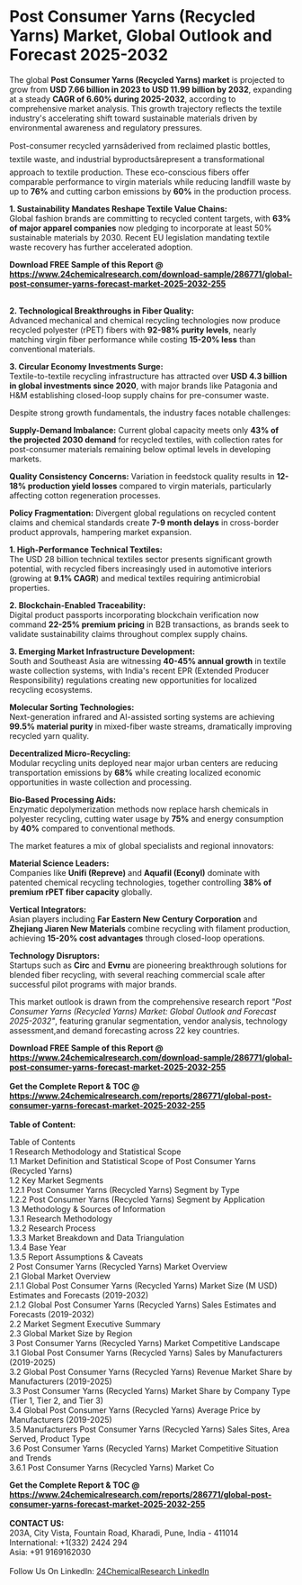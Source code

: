 <h1>Post Consumer Yarns (Recycled Yarns) Market, Global Outlook and Forecast 2025-2032</h1><p>The global <strong>Post Consumer Yarns (Recycled Yarns) market</strong> is projected to grow from <strong>USD 7.66 billion in 2023 to USD 11.99 billion by 2032</strong>, expanding at a steady <strong>CAGR of 6.60% during 2025-2032</strong>, according to comprehensive market analysis. This growth trajectory reflects the textile industry's accelerating shift toward sustainable materials driven by environmental awareness and regulatory pressures.</p><p>Post-consumer recycled yarnsâderived from reclaimed plastic bottles, textile waste, and industrial byproductsârepresent a transformational approach to textile production. These eco-conscious fibers offer comparable performance to virgin materials while reducing landfill waste by up to <strong>76%</strong> and cutting carbon emissions by <strong>60%</strong> in the production process.</p><p><strong>1. Sustainability Mandates Reshape Textile Value Chains:</strong><br>
Global fashion brands are committing to recycled content targets, with <strong>63% of major apparel companies</strong> now pledging to incorporate at least 50% sustainable materials by 2030. Recent EU legislation mandating textile waste recovery has further accelerated adoption.</p><div><b>Download FREE Sample of this Report @ 
            <a href="https://www.24chemicalresearch.com/download-sample/286771/global-post-consumer-yarns-forecast-market-2025-2032-255">
            https://www.24chemicalresearch.com/download-sample/286771/global-post-consumer-yarns-forecast-market-2025-2032-255</a></b></div><br><p><strong>2. Technological Breakthroughs in Fiber Quality:</strong><br>
Advanced mechanical and chemical recycling technologies now produce recycled polyester (rPET) fibers with <strong>92-98% purity levels</strong>, nearly matching virgin fiber performance while costing <strong>15-20% less</strong> than conventional materials.</p><p><strong>3. Circular Economy Investments Surge:</strong><br>
Textile-to-textile recycling infrastructure has attracted over <strong>USD 4.3 billion in global investments since 2020</strong>, with major brands like Patagonia and H&amp;M establishing closed-loop supply chains for pre-consumer waste.</p><p>Despite strong growth fundamentals, the industry faces notable challenges:</p><p><strong>Supply-Demand Imbalance:</strong> Current global capacity meets only <strong>43% of the projected 2030 demand</strong> for recycled textiles, with collection rates for post-consumer materials remaining below optimal levels in developing markets.</p><p><strong>Quality Consistency Concerns:</strong> Variation in feedstock quality results in <strong>12-18% production yield losses</strong> compared to virgin materials, particularly affecting cotton regeneration processes.</p><p><strong>Policy Fragmentation:</strong> Divergent global regulations on recycled content claims and chemical standards create <strong>7-9 month delays</strong> in cross-border product approvals, hampering market expansion.</p><p><strong>1. High-Performance Technical Textiles:</strong><br>
The USD 28 billion technical textiles sector presents significant growth potential, with recycled fibers increasingly used in automotive interiors (growing at <strong>9.1% CAGR</strong>) and medical textiles requiring antimicrobial properties.</p><p><strong>2. Blockchain-Enabled Traceability:</strong><br>
Digital product passports incorporating blockchain verification now command <strong>22-25% premium pricing</strong> in B2B transactions, as brands seek to validate sustainability claims throughout complex supply chains.</p><p><strong>3. Emerging Market Infrastructure Development:</strong><br>
South and Southeast Asia are witnessing <strong>40-45% annual growth</strong> in textile waste collection systems, with India's recent EPR (Extended Producer Responsibility) regulations creating new opportunities for localized recycling ecosystems.</p><p><strong>Molecular Sorting Technologies:</strong><br>
	Next-generation infrared and AI-assisted sorting systems are achieving <strong>99.5% material purity</strong> in mixed-fiber waste streams, dramatically improving recycled yarn quality.</p><p><strong>Decentralized Micro-Recycling:</strong><br>
	Modular recycling units deployed near major urban centers are reducing transportation emissions by <strong>68%</strong> while creating localized economic opportunities in waste collection and processing.</p><p><strong>Bio-Based Processing Aids:</strong><br>
	Enzymatic depolymerization methods now replace harsh chemicals in polyester recycling, cutting water usage by <strong>75%</strong> and energy consumption by <strong>40%</strong> compared to conventional methods.</p><p>The market features a mix of global specialists and regional innovators:</p><p><strong>Material Science Leaders:</strong><br>
Companies like <strong>Unifi (Repreve)</strong> and <strong>Aquafil (Econyl)</strong> dominate with patented chemical recycling technologies, together controlling <strong>38% of premium rPET fiber capacity</strong> globally.</p><p><strong>Vertical Integrators:</strong><br>
Asian players including <strong>Far Eastern New Century Corporation</strong> and <strong>Zhejiang Jiaren New Materials</strong> combine recycling with filament production, achieving <strong>15-20% cost advantages</strong> through closed-loop operations.</p><p><strong>Technology Disruptors:</strong><br>
Startups such as <strong>Circ</strong> and <strong>Evrnu</strong> are pioneering breakthrough solutions for blended fiber recycling, with several reaching commercial scale after successful pilot programs with major brands.</p><p>This market outlook is drawn from the comprehensive research report <em>"Post Consumer Yarns (Recycled Yarns) Market: Global Outlook and Forecast 2025-2032"</em>, featuring granular segmentation, vendor analysis, technology assessment,and demand forecasting across 22 key countries.</p><div><b>Download FREE Sample of this Report @ 
            <a href="https://www.24chemicalresearch.com/download-sample/286771/global-post-consumer-yarns-forecast-market-2025-2032-255">
            https://www.24chemicalresearch.com/download-sample/286771/global-post-consumer-yarns-forecast-market-2025-2032-255</a></b></div><br><div><b>Get the Complete Report & TOC @ 
            <a href="https://www.24chemicalresearch.com/reports/286771/global-post-consumer-yarns-forecast-market-2025-2032-255">
            https://www.24chemicalresearch.com/reports/286771/global-post-consumer-yarns-forecast-market-2025-2032-255</a></b></div><br>
            <b>Table of Content:</b><p>Table of Contents<br />
1 Research Methodology and Statistical Scope<br />
1.1 Market Definition and Statistical Scope of Post Consumer Yarns (Recycled Yarns)<br />
1.2 Key Market Segments<br />
1.2.1 Post Consumer Yarns (Recycled Yarns) Segment by Type<br />
1.2.2 Post Consumer Yarns (Recycled Yarns) Segment by Application<br />
1.3 Methodology & Sources of Information<br />
1.3.1 Research Methodology<br />
1.3.2 Research Process<br />
1.3.3 Market Breakdown and Data Triangulation<br />
1.3.4 Base Year<br />
1.3.5 Report Assumptions & Caveats<br />
2 Post Consumer Yarns (Recycled Yarns) Market Overview<br />
2.1 Global Market Overview<br />
2.1.1 Global Post Consumer Yarns (Recycled Yarns) Market Size (M USD) Estimates and Forecasts (2019-2032)<br />
2.1.2 Global Post Consumer Yarns (Recycled Yarns) Sales Estimates and Forecasts (2019-2032)<br />
2.2 Market Segment Executive Summary<br />
2.3 Global Market Size by Region<br />
3 Post Consumer Yarns (Recycled Yarns) Market Competitive Landscape<br />
3.1 Global Post Consumer Yarns (Recycled Yarns) Sales by Manufacturers (2019-2025)<br />
3.2 Global Post Consumer Yarns (Recycled Yarns) Revenue Market Share by Manufacturers (2019-2025)<br />
3.3 Post Consumer Yarns (Recycled Yarns) Market Share by Company Type (Tier 1, Tier 2, and Tier 3)<br />
3.4 Global Post Consumer Yarns (Recycled Yarns) Average Price by Manufacturers (2019-2025)<br />
3.5 Manufacturers Post Consumer Yarns (Recycled Yarns) Sales Sites, Area Served, Product Type<br />
3.6 Post Consumer Yarns (Recycled Yarns) Market Competitive Situation and Trends<br />
3.6.1 Post Consumer Yarns (Recycled Yarns) Market Co</p><div><b>Get the Complete Report & TOC @ 
            <a href="https://www.24chemicalresearch.com/reports/286771/global-post-consumer-yarns-forecast-market-2025-2032-255">
            https://www.24chemicalresearch.com/reports/286771/global-post-consumer-yarns-forecast-market-2025-2032-255</a></b></div><br><b>CONTACT US:</b><br>
            203A, City Vista, Fountain Road, Kharadi, Pune, India - 411014<br>
            International: +1(332) 2424 294<br>
            Asia: +91 9169162030 <br><br>
            Follow Us On LinkedIn: <a href="https://www.linkedin.com/company/24chemicalresearch/">24ChemicalResearch LinkedIn</a>